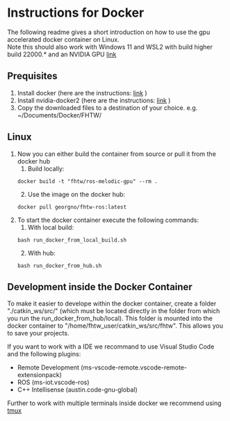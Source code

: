 # Instructions for Docker 

The following readme gives a short introduction on how to use the gpu accelerated docker container on Linux.  
Note this should also work with Windows 11 and WSL2 with build higher build 22000.* and an NVIDIA GPU [link](https://github.com/microsoft/wslg)
## Prequisites

1. Install docker (here are the instructions: [link](https://docs.docker.com/install/) )
2. Install nvidia-docker2 (here are the instructions: [link](https://docs.nvidia.com/datacenter/cloud-native/container-toolkit/install-guide.html#docker) )
3. Copy the downloaded files to a destination of your choice. e.g. ~/Documents/Docker/FHTW/


## Linux

1. Now you can either build the container from source or pull it from the docker hub
    1. Build locally:
    ```
    docker build -t "fhtw/ros-melodic-gpu" --rm .
    ```
    2. Use the image on the docker hub:
    ```
    docker pull georgno/fhtw-ros:latest
    ```
2. To start the docker container execute the following commands:
   1. With local build:
   ```
   bash run_docker_from_local_build.sh
   ```
   2. With hub:
   ```
   bash run_docker_from_hub.sh
   ```
## Development inside the Docker Container

To make it easier to develope within the docker container, create a folder "./catkin_ws/src/" (which must be located directly in the folder from which you run the run_docker_from_hub/local). This folder is mounted into the docker container to "/home/fhtw_user/catkin_ws/src/fhtw". This allows you to save your projects.   

If you want to work with a IDE we recommand to use Visual Studio Code and the following plugins:

- Remote Development (ms-vscode-remote.vscode-remote-extensionpack) 
- ROS (ms-iot.vscode-ros)
- C++ Intellisense (austin.code-gnu-global)

Further to work with multiple terminals inside docker we recommend using [tmux](https://thoughtbot.com/blog/a-tmux-crash-course)
